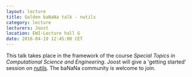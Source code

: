 ```yaml
---
layout: lecture
title: Golden baNaNa talk - nutils   
category: lecture
lecturers: Joost
location: EWI-Lecture hall G
date: 2016-04-19 12:45:00 CET
---
```


This talk takes place in the framework of the course *Special Topics in Computational Science and
Engineering*. Joost will give a 'getting started' session on [nutils]. The baNaNa community is
welcome to join.

[nutils]: http://www.nutils.org
